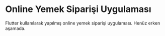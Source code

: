 # Online Yemek Siparişi Uygulaması

Flutter kullanılarak yapılmış online yemek siparişi uygulaması. Henüz erken aşamada.
